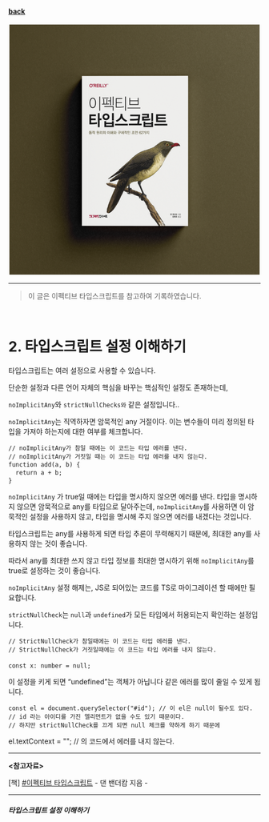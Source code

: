 #### [back](../../../README.md) &nbsp;&nbsp; 

<p align="center" style="width:500px; margin: 0 auto">
    <img src="../../image/main.png">
</p>

---

> 이 글은 이펙티브 타입스크립트를 참고하여 기록하였습니다.

<br>

# 2. 타입스크립트 설정 이해하기

타입스크립트는 여러 설정으로 사용할 수 있습니다.

단순한 설정과 다른 언어 자체의 핵심을 바꾸는 핵심적인 설정도 존재하는데,

`noImplicitAny`와 `strictNullChecks와` 같은 설정입니다..

`noImplicitAny`는 직역하자면 암묵적인 any 거절이다. 이는 변수들이 미리 정의된 타입을 가져야 하는지에 대한 여부를 체크합니다.

```tsx
// noImplicitAny가 참일 때에는 이 코드는 타입 에러를 낸다.
// noImplicitAny가 거짓일 때는 이 코드는 타입 에러를 내지 않는다.
function add(a, b) {
  return a + b;
}
```
`noImplicitAny` 가 true일 때에는 타입을 명시하지 않으면 에러를 낸다.
타입을 명시하지 않으면 암묵적으로 any를 타입으로 달아주는데, `noImplicitAny`를 사용하면 이 암묵적인 설정을 사용하지 않고, 타입을 명시해 주지 않으면 에러를 내겠다는 것입니다.

타입스크립트는 any를 사용하게 되면 타입 추론이 무력해지기 때문에, 최대한 any를 사용하지 않는 것이 좋습니다.

따라서 any를 최대한 쓰지 않고 타입 정보를 최대한 명시하기 위해 `noImplicitAny`를 true로 설정하는 것이 좋습니다.

`noImplicitAny` 설정 해제는, JS로 되어있는 코드를 TS로 마이그레이션 할 때에만 필요합니다.

`strictNullCheck`는 `null`과 `undefined`가 모든 타입에서 허용되는지 확인하는 설정입니다.

```tsx
// StrictNullCheck가 참일때에는 이 코드는 타입 에러를 낸다.
// StrictNullCheck가 거짓일때에는 이 코드는 타입 에러를 내지 않는다.

const x: number = null;
```
이 설정을 키게 되면 “undefined”는 객체가 아닙니다 같은 에러를 많이 줄일 수 있게 됩니다.

```tsx
const el = document.querySelector("#id"); // 이 el은 null이 될수도 있다.
// id 라는 아이디를 가진 엘리먼트가 없을 수도 있기 때문이다.
// 하지만 strictNullCheck를 끄게 되면 null 체크를 약하게 하기 때문에
```

el.textContext = "";
// 의 코드에서 에러를 내지 않는다.

---

<strong><참고자료></strong>

[책] [#이펙티브 타입스크립트][effective-typescript] - 댄 밴더캄 지음 -

---

##### 타입스크립트 설정 이해하기

[effective-typescript]: https://www.aladin.co.kr/shop/wproduct.aspx?ItemId=273193135&start=slayer
[sangcho]: https://github.com/SangchoKim
[taeHyen]: https://github.com/rlaxogus0517
[kangHyen]: https://github.com/bebekh1216
[sumin]: https://github.com/ttumzzi
